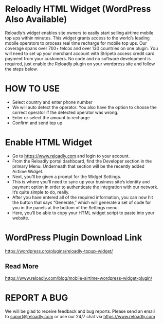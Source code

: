 # Reloadly HTML Widget (WordPress Also Available)
Reloadly’s widget enables site owners to easily start selling airtime mobile top ups within minutes. This widget grants access to the world’s leading mobile operators to process real time recharge for mobile top ups. Our coverage spans over 700+ telcos and over 130 countries on one plugin. You will need to set up your merchant account with Stripeto access credit card payment from your customers. No code and no software development is required, just enable the Reloadly plugin on your wordpress site and follow the steps below.

# HOW TO USE
- Select country and enter phone number
- We will auto detect the operator. You also have the option to choose the correct operator if the detected operator was wrong.
- Enter or select the amount to recharge
- Confirm and send top up

# Enable HTML Widget

- Go to https://www.reloadly.com and login to your account.
- From the Reloadly portal dashboard, find the Developer section in the primary Menu. Underneath that section will be the recently added Airtime Widget.
- Next, you’ll be given a prompt for the Widget Settings.
- This is where you’ll need to sync up your business site’s identity and payment option in order to authenticate the integration with our network. It’s quite simple to do, really.
- After you have entered all of the required information, you can now hit the button that says “Generate,” which will generate a set of code for you in the panels at the bottom of the Settings menu. 
- Here, you’ll be able to copy your HTML widget script to paste into your website.

# WordPress Plugin Download Link
https://wordpress.org/plugins/reloadly-topup-widget/

## Read More
https://www.reloadly.com/blog/mobile-airtime-wordpress-widget-plugin/

# REPORT A BUG
We will be glad to receive feedback and bug reports. Please send an email to suport@reloadly.com or use our 24/7 chat via https://www.reloadly.com

